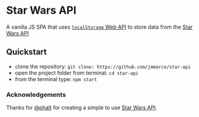 # Star Wars API

A vanilla JS SPA that uses [`localStorage` Web API](https://developer.mozilla.org/en-US/docs/Web/API/Window/localStorage) to store data from the [Star Wars API](https://swapi.co/)

## Quickstart
- clone the repository: `git clone: https://github.com/jmmarco/star-api`
- open the project folder from terminal: `cd star-api`
- from the terminal type: `npm start`

### Acknowledgements

Thanks for [@phalt](https://github.com/phalt) for creating a simple to use [Star Wars API](https://swapi.co/).
 
